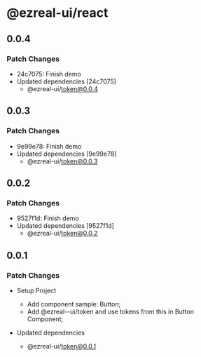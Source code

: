 # @ezreal-ui/react

## 0.0.4

### Patch Changes

- 24c7075: Finish demo
- Updated dependencies [24c7075]
  - @ezreal-ui/token@0.0.4

## 0.0.3

### Patch Changes

- 9e99e78: Finish demo
- Updated dependencies [9e99e78]
  - @ezreal-ui/token@0.0.3

## 0.0.2

### Patch Changes

- 9527f1d: Finish demo
- Updated dependencies [9527f1d]
  - @ezreal-ui/token@0.0.2

## 0.0.1

### Patch Changes

- Setup Project

  - Add component sample: Button;
  - Add @ezreal--ui/token and use tokens from this in Button Component;

- Updated dependencies
  - @ezreal-ui/token@0.0.1
